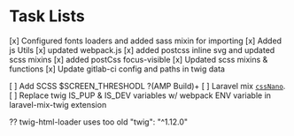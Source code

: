# Task Lists

[x] Configured fonts loaders and added sass mixin for importing
[x] Added js Utils
[x] updated webpack.js
[x] added postcss inline svg and updated scss mixins
[x] added postCss focus-visible
[x] Updated scss mixins & functions
[x] Update gitlab-ci config and paths in twig data


[ ] Add SCSS $SCREEN_THRESHODL ?(AMP Build)+
[ ] Laravel mix [`cssNano`](https://laravel-mix.com/docs/5.0/options).
[ ] Replace twig IS_PUP & IS_DEV variables w/ webpack ENV variable in laravel-mix-twig extension


?? twig-html-loader uses too old     "twig": "^1.12.0"
